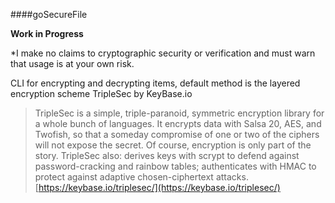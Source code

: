 ####goSecureFile

**Work in Progress**

*I make no claims to cryptographic security or verification and must warn that usage is at your own risk.

CLI for encrypting and decrypting items, default method is the layered encryption scheme TripleSec by KeyBase.io
>TripleSec is a simple, triple-paranoid, symmetric encryption library for a whole bunch of languages. 
>It encrypts data with Salsa 20, AES, and Twofish, so that a someday compromise of one or two of the ciphers will not expose the secret.
>Of course, encryption is only part of the story. TripleSec also: derives keys with scrypt to defend against password-cracking and rainbow tables; 
>authenticates with HMAC to protect against adaptive chosen-ciphertext attacks.
[https://keybase.io/triplesec/](https://keybase.io/triplesec/)
